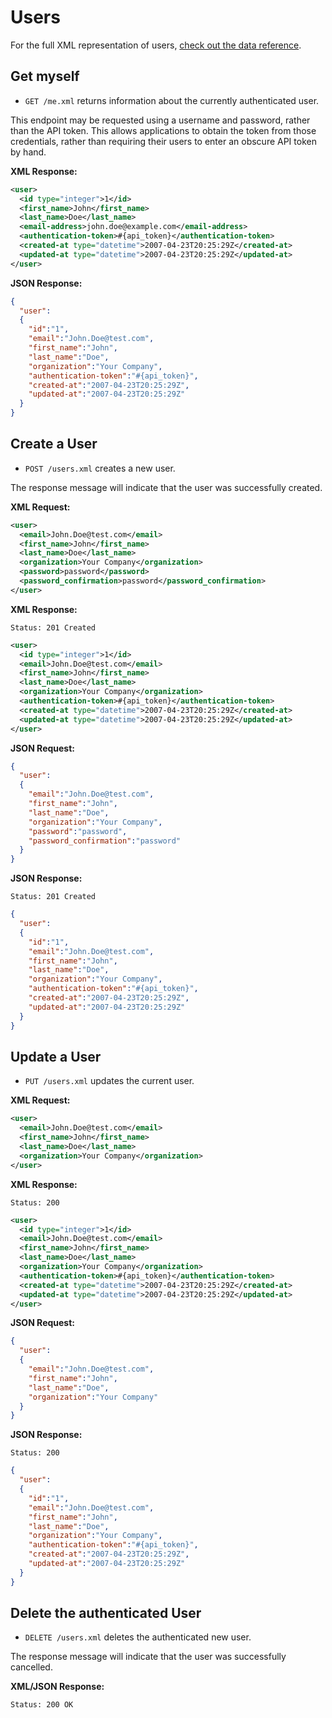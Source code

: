 Users
=====

For the full XML representation of users, [check out the data reference](https://github.com/firstmoversadvantage/api.movingleads.com/blob/master/sections/data_reference.md#users).

<!-- 
                           new_user_session GET    /users/sign_in(.:format)          devise/sessions#new
                               user_session POST   /users/sign_in(.:format)          devise/sessions#create
                       destroy_user_session DELETE /users/sign_out(.:format)         devise/sessions#destroy
                              user_password POST   /users/password(.:format)         devise/passwords#create
                          new_user_password GET    /users/password/new(.:format)     devise/passwords#new
                         edit_user_password GET    /users/password/edit(.:format)    devise/passwords#edit
                                            PUT    /users/password(.:format)         devise/passwords#update
                   cancel_user_registration GET    /users/cancel(.:format)           registrations#cancel
                          user_registration POST   /users(.:format)                  registrations#create
                      new_user_registration GET    /users/sign_up(.:format)          registrations#new
                     edit_user_registration GET    /users/edit(.:format)             registrations#edit
                                            PUT    /users(.:format)                  registrations#update
                                            DELETE /users(.:format)                  registrations#destroy
                          user_confirmation POST   /users/confirmation(.:format)     devise/confirmations#create
                      new_user_confirmation GET    /users/confirmation/new(.:format) devise/confirmations#new
                                            GET    /users/confirmation(.:format)     devise/confirmations#show
                                user_unlock POST   /users/unlock(.:format)           devise/unlocks#create
                            new_user_unlock GET    /users/unlock/new(.:format)       devise/unlocks#new
                                            GET    /users/unlock(.:format)           devise/unlocks#show
 -->

Get myself
----------

* `GET /me.xml` returns information about the currently authenticated user.

This endpoint may be requested using a username and password, rather than the API token. This allows applications to obtain the token from those credentials, rather than requiring their users to enter an obscure API token by hand.

**XML Response:**

``` xml
<user>
  <id type="integer">1</id>
  <first_name>John</first_name>
  <last_name>Doe</last_name>
  <email-address>john.doe@example.com</email-address>
  <authentication-token>#{api_token}</authentication-token>
  <created-at type="datetime">2007-04-23T20:25:29Z</created-at>
  <updated-at type="datetime">2007-04-23T20:25:29Z</updated-at>
</user>
```

**JSON Response:**

``` json
{
  "user":
  {
    "id":"1",
    "email":"John.Doe@test.com",
    "first_name":"John",
    "last_name":"Doe",
    "organization":"Your Company",
    "authentication-token":"#{api_token}",
    "created-at":"2007-04-23T20:25:29Z",
    "updated-at":"2007-04-23T20:25:29Z"
  }
}
```

Create a User
----------

* `POST /users.xml` creates a new user.

The response message will indicate that the user was successfully created.

**XML Request:**

``` xml
<user>
  <email>John.Doe@test.com</email>
  <first_name>John</first_name>
  <last_name>Doe</last_name>
  <organization>Your Company</organization>
  <password>password</password>
  <password_confirmation>password</password_confirmation>
</user>
```

**XML Response:**

    Status: 201 Created

``` xml
<user>
  <id type="integer">1</id>
  <email>John.Doe@test.com</email>
  <first_name>John</first_name>
  <last_name>Doe</last_name>
  <organization>Your Company</organization>
  <authentication-token>#{api_token}</authentication-token>
  <created-at type="datetime">2007-04-23T20:25:29Z</created-at>
  <updated-at type="datetime">2007-04-23T20:25:29Z</updated-at>
</user>
```

**JSON Request:**

``` json
{
  "user":
  {
    "email":"John.Doe@test.com",
    "first_name":"John",
    "last_name":"Doe",
    "organization":"Your Company",
    "password":"password",
    "password_confirmation":"password"
  }
}
```

**JSON Response:**

    Status: 201 Created

``` json
{
  "user":
  {
    "id":"1",
    "email":"John.Doe@test.com",
    "first_name":"John",
    "last_name":"Doe",
    "organization":"Your Company",
    "authentication-token":"#{api_token}",
    "created-at":"2007-04-23T20:25:29Z",
    "updated-at":"2007-04-23T20:25:29Z"
  }
}
```

Update a User
----------

* `PUT /users.xml` updates the current user.


**XML Request:**

``` xml
<user>
  <email>John.Doe@test.com</email>
  <first_name>John</first_name>
  <last_name>Doe</last_name>
  <organization>Your Company</organization>
</user>
```

**XML Response:**

    Status: 200

``` xml
<user>
  <id type="integer">1</id>
  <email>John.Doe@test.com</email>
  <first_name>John</first_name>
  <last_name>Doe</last_name>
  <organization>Your Company</organization>
  <authentication-token>#{api_token}</authentication-token>
  <created-at type="datetime">2007-04-23T20:25:29Z</created-at>
  <updated-at type="datetime">2007-04-23T20:25:29Z</updated-at>
</user>
```

**JSON Request:**

``` json
{
  "user":
  {
    "email":"John.Doe@test.com",
    "first_name":"John",
    "last_name":"Doe",
    "organization":"Your Company"
  }
}
```

**JSON Response:**

    Status: 200

``` json
{
  "user":
  {
    "id":"1",
    "email":"John.Doe@test.com",
    "first_name":"John",
    "last_name":"Doe",
    "organization":"Your Company",
    "authentication-token":"#{api_token}",
    "created-at":"2007-04-23T20:25:29Z",
    "updated-at":"2007-04-23T20:25:29Z"
  }
}
```

Delete the authenticated User
----------

* `DELETE /users.xml` deletes the authenticated new user.

The response message will indicate that the user was successfully cancelled.

**XML/JSON Response:**

    Status: 200 OK

